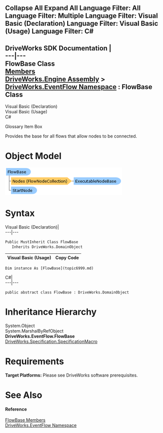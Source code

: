 Collapse All Expand All Language Filter: All  Language Filter: Multiple  Language Filter: Visual Basic (Declaration) Language Filter: Visual Basic (Usage) Language Filter: C#  
---  
DriveWorks SDK Documentation  |   
---|---  
FlowBase Class   
[Members](topic7000.md)   
[DriveWorks.Engine Assembly](topic2156.md) > [DriveWorks.EventFlow Namespace](topic6871.md) : FlowBase Class  
---  
  
Visual Basic (Declaration)    
Visual Basic (Usage)    
C# 

Glossary Item Box

Provides the base for all flows that allow nodes to be connected. 

# Object Model

![](dotnetdiagramimages/image370.png)

# Syntax

Visual Basic (Declaration)|   
---|---  
      
    
    Public MustInherit Class FlowBase 
       Inherits DriveWorks.DomainObject  
  
Visual Basic (Usage)| Copy Code  
---|---  
      
    
    Dim instance As [FlowBase](topic6999.md)  
  
C#|   
---|---  
      
    
    public abstract class FlowBase : DriveWorks.DomainObject   
  
# Inheritance Hierarchy

System.Object  
System.MarshalByRefObject  
**DriveWorks.EventFlow.FlowBase**  
[DriveWorks.Specification.SpecificationMacro](topic11429.md)  


# Requirements

**Target Platforms:** Please see DriveWorks software prerequisites.

# See Also

#### Reference

[FlowBase Members](topic7000.md)   
[DriveWorks.EventFlow Namespace](topic6871.md)


